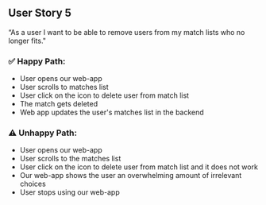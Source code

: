 

## User Story 5
“As a user I want to be able to remove users from my match lists who no longer fits."

### :white_check_mark: Happy Path:
- User opens our web-app 
- User scrolls to matches list
- User click on the icon to delete user from match list
- The match gets deleted
- Web app updates the user's matches list in the backend

### :warning: Unhappy Path:
- User opens our web-app
- User scrolls to the matches list
- User click on the icon to delete user from match list and it does not work
- Our web-app shows the user an overwhelming amount of irrelevant choices
- User stops using our web-app
